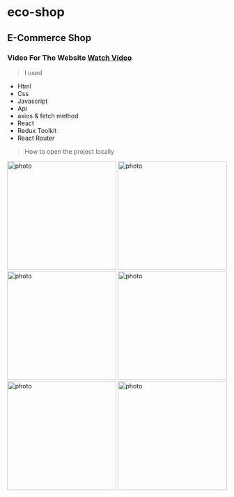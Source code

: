 # eco-shop
## E-Commerce Shop
### Video For The Website <a href="https://drive.google.com/file/d/16QdQUkfs_6VqxkcTx9PkA93TEgqjHrJk/view?usp=share_link">Watch Video</a>
> I used
<ul>
<li>Html</li>
<li>Css</li>
<li>Javascript</li>
<li>Api</li>
<li>axios & fetch method</li>
<li>React</li>
<li>Redux Toolkit</li>
<li>React Router</li>
</ul>

> How to open the project locally


<img width="250px" src="https://user-images.githubusercontent.com/121305912/209445871-0b281fc5-45d1-4851-92b7-5b4444facf85.PNG" alt="photo">
<img width="250px" src="https://user-images.githubusercontent.com/121305912/209446015-b002cf15-aee6-4ce2-91c5-9e67e7fc59f8.PNG" alt="photo">
<img width="250px" src="https://user-images.githubusercontent.com/121305912/209446204-20fc11ab-14ef-4398-bdeb-b1a0d7092e2c.PNG" alt="photo">
<img width="250px" src="https://user-images.githubusercontent.com/121305912/209446229-8dad9dbb-38bc-4f78-8ab2-a5c3b658af82.PNG" alt="photo">
<img width="250px" src="https://user-images.githubusercontent.com/121305912/209446234-e78cefa9-4591-4298-ba98-6cbc0a8f321d.PNG" alt="photo">
<img width="250px" src="https://user-images.githubusercontent.com/121305912/209446245-2daa2c5b-f41a-4406-8a00-0bcddeb484fb.PNG" alt="photo">

